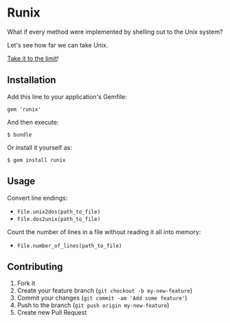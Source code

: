 # Runix

What if every method were implemented by shelling out to the Unix system?

Let's see how far we can take Unix.

[Take it to the limit](http://www.youtube.com/watch?v=YwASii2f5c8)!

## Installation

Add this line to your application's Gemfile:

    gem 'runix'

And then execute:

    $ bundle

Or install it yourself as:

    $ gem install runix

## Usage

Convert line endings:

* `File.unix2dos(path_to_file)`
* `File.dos2unix(path_to_file)`

Count the number of lines in a file without reading it all into memory:

* `File.number_of_lines(path_to_file)`

## Contributing

1. Fork it
2. Create your feature branch (`git checkout -b my-new-feature`)
3. Commit your changes (`git commit -am 'Add some feature'`)
4. Push to the branch (`git push origin my-new-feature`)
5. Create new Pull Request
